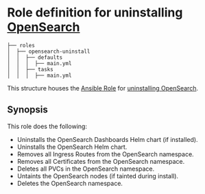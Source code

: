 # Role definition for uninstalling [OpenSearch](https://opensearch.org/)

```
├── roles
│  ├── opensearch-uninstall
│  │  ├── defaults 
│  │  │  ├── main.yml  
│  │  ├── tasks 
│  │  │  ├── main.yml  
```

This structure houses the [Ansible Role](https://docs.ansible.com/ansible/latest/playbook_guide/playbooks_reuse_roles.html#roles) for [uninstalling OpenSearch](https://docs.opensearch.org/docs/latest/install-and-configure/install-opensearch/helm/#uninstall-using-helm).

## Synopsis

This role does the following:
- Uninstalls the OpenSearch Dashboards Helm chart (if installed).
- Uninstalls the OpenSearch Helm chart.
- Removes all Ingress Routes from the OpenSearch namespace.
- Removes all Certificates from the OpenSearch namespace. 
- Deletes all PVCs in the OpenSearch namespace.
- Untaints the OpenSearch nodes (if tainted during install).
- Deletes the OpenSearch namespace.
 
